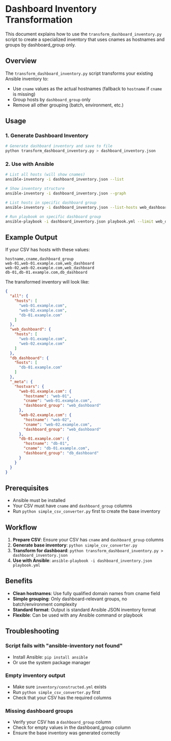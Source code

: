 # Dashboard Inventory Transformation

This document explains how to use the `transform_dashboard_inventory.py` script to create a specialized inventory that uses cnames as hostnames and groups by dashboard_group only.

## Overview

The `transform_dashboard_inventory.py` script transforms your existing Ansible inventory to:
- Use `cname` values as the actual hostnames (fallback to `hostname` if `cname` is missing)
- Group hosts by `dashboard_group` only
- Remove all other grouping (batch, environment, etc.)

## Usage

### 1. Generate Dashboard Inventory

```bash
# Generate dashboard inventory and save to file
python transform_dashboard_inventory.py > dashboard_inventory.json
```

### 2. Use with Ansible

```bash
# List all hosts (will show cnames)
ansible-inventory -i dashboard_inventory.json --list

# Show inventory structure
ansible-inventory -i dashboard_inventory.json --graph

# List hosts in specific dashboard group
ansible-inventory -i dashboard_inventory.json --list-hosts web_dashboard

# Run playbook on specific dashboard group
ansible-playbook -i dashboard_inventory.json playbook.yml --limit web_dashboard
```

## Example Output

If your CSV has hosts with these values:
```csv
hostname,cname,dashboard_group
web-01,web-01.example.com,web_dashboard
web-02,web-02.example.com,web_dashboard
db-01,db-01.example.com,db_dashboard
```

The transformed inventory will look like:
```json
{
  "all": {
    "hosts": [
      "web-01.example.com",
      "web-02.example.com", 
      "db-01.example.com"
    ]
  },
  "web_dashboard": {
    "hosts": [
      "web-01.example.com",
      "web-02.example.com"
    ]
  },
  "db_dashboard": {
    "hosts": [
      "db-01.example.com"
    ]
  },
  "_meta": {
    "hostvars": {
      "web-01.example.com": {
        "hostname": "web-01",
        "cname": "web-01.example.com",
        "dashboard_group": "web_dashboard"
      },
      "web-02.example.com": {
        "hostname": "web-02", 
        "cname": "web-02.example.com",
        "dashboard_group": "web_dashboard"
      },
      "db-01.example.com": {
        "hostname": "db-01",
        "cname": "db-01.example.com", 
        "dashboard_group": "db_dashboard"
      }
    }
  }
}
```

## Prerequisites

- Ansible must be installed
- Your CSV must have `cname` and `dashboard_group` columns
- Run `python simple_csv_converter.py` first to create the base inventory

## Workflow

1. **Prepare CSV**: Ensure your CSV has `cname` and `dashboard_group` columns
2. **Generate base inventory**: `python simple_csv_converter.py`
3. **Transform for dashboard**: `python transform_dashboard_inventory.py > dashboard_inventory.json`
4. **Use with Ansible**: `ansible-playbook -i dashboard_inventory.json playbook.yml`

## Benefits

- **Clean hostnames**: Use fully qualified domain names from cname field
- **Simple grouping**: Only dashboard-relevant groups, no batch/environment complexity
- **Standard format**: Output is standard Ansible JSON inventory format
- **Flexible**: Can be used with any Ansible command or playbook

## Troubleshooting

### Script fails with "ansible-inventory not found"
- Install Ansible: `pip install ansible`
- Or use the system package manager

### Empty inventory output
- Make sure `inventory/constructed.yml` exists
- Run `python simple_csv_converter.py` first
- Check that your CSV has the required columns

### Missing dashboard groups
- Verify your CSV has a `dashboard_group` column
- Check for empty values in the dashboard_group column
- Ensure the base inventory was generated correctly
